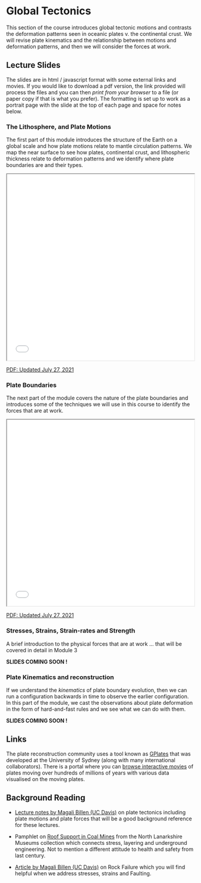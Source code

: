 # Global Tectonics

This section of the course introduces global tectonic motions and contrasts the deformation patterns seen 
in oceanic plates v. the continental crust. We will revise plate kinematics and the relationship between
motions and deformation patterns, and then we will consider the forces at work.

## Lecture Slides 

The slides are in html / javascript format with some external links and movies. If you would like to download a pdf version, the link provided will process the files and you can then *print from your browser* to a file (or paper copy if that is what you prefer). The formatting is set up to work as a portrait page with the slide at the top of each page and space for notes below.

### The Lithosphere, and Plate Motions

The first part of this module introduces the structure of the Earth on a global scale and how plate motions relate to mantle circulation patterns. We map the near surface to see how plates, continental crust, and lithospheric thickness relate to deformation patterns and we identify where plate boundaries are and their types.

<iframe src="../slideshows/Module-i-GlobalTectonics-1.reveal.html" title="Slideshow" width=100%, height=500, allowfullscreen></iframe>

[PDF: Updated July 27, 2021](../slideshows/Module-i-GlobalTectonics-1.reveal.html?print-pdf)

### Plate Boundaries

The next part of the module covers the nature of the plate boundaries and introduces some of the techniques we will use in this course to identify the forces that are at work. 


<iframe src="../slideshows/Module-i-GlobalTectonics-2.reveal.html" title="Slideshow" width=100%, height=500, allowfullscreen></iframe> 


[PDF: Updated July 27, 2021](../slideshows/Module-i-GlobalTectonics-2.reveal.html?print-pdf)


### Stresses, Strains, Strain-rates and Strength

A brief introduction to the physical forces that are at work ... that will be covered in detail in Module 3 

**SLIDES COMING SOON !**


<!-- 
todo: (link)

<iframe src="../slideshows/Module-i-GlobalTectonics-3.reveal.html" title="Slideshow" width=100%, height=500, allowfullscreen></iframe>

note: palaeo stresses, fracking / geothermal, style of magma ascent ... 

-->

### Plate Kinematics and reconstruction

If we understand the *kinematics* of plate boundary evolution, then we can run a configuration backwards in time to observe the earlier configuration. In this part of the module, we cast the observations about plate deformation in the form of hard-and-fast rules and we see what we can do with them.

**SLIDES COMING SOON !**


## Links

  The plate reconstruction community uses a tool known as [GPlates](https://www.gplates.org) that was developed at the University of Sydney (along with many international collaborators). There is a portal where you can [browse interactive movies](http://portal.gplates.org) of plates moving over hundreds of millions of years with various data visualised on the moving plates.


## Background Reading

  - [Lecture notes by Magali Billen (UC Davis)](https://geo.libretexts.org/Courses/University_of_California_Davis/UCD_GEL_56_-_Introduction_to_Geophysics/Geophysics_is_everywhere_in_geology.../04%3A_Plate_Tectonics) on plate tectonics including plate motions and plate forces that will be a good background reference for these lectures.

  - Pamphlet on [Roof Support in Coal Mines](https://www.culturenlmuseums.co.uk/SIModes/Detail/14223) from the North Lanarkshire Museums collection which connects stress, layering and underground engineering. Not to mention a different attitude to health and safety from last century.

  - [Article by Magali Billen (UC Davis)](https://geo.libretexts.org/Courses/University_of_California_Davis/UCD_GEL_56_-_Introduction_to_Geophysics/Geophysics_is_everywhere_in_geology.../01%3A_Rheology_of_Rocks/1.04%3A_Failure_of_Rocks) on Rock Failure which you will find helpful when we address stresses, strains and Faulting. 

<!--
## Things to watch !

## Test your knowledge 
-->


